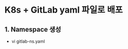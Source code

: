 # K8s + GitLab yaml 파일로 배포

## 1. Namespace 생성
  * vi gitlab-ns.yaml
  
~~~~yaml

~~~~

## 

~~~~yaml

~~~~

## 

~~~~yaml

~~~~

## 

~~~~yaml

~~~~

## 

~~~~yaml

~~~~

## 

~~~~yaml

~~~~
